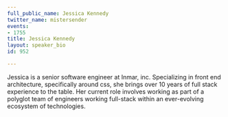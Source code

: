 ```yaml
---
full_public_name: Jessica Kennedy
twitter_name: mistersender
events:
- 1755
title: Jessica Kennedy
layout: speaker_bio
id: 952

---
```

Jessica is a senior software engineer at Inmar, inc. Specializing in front end architecture, specifically around css, she brings over 10 years of full stack experience to the table. Her current role involves working as part of a polyglot team of engineers working full-stack within an ever-evolving ecosystem of technologies.